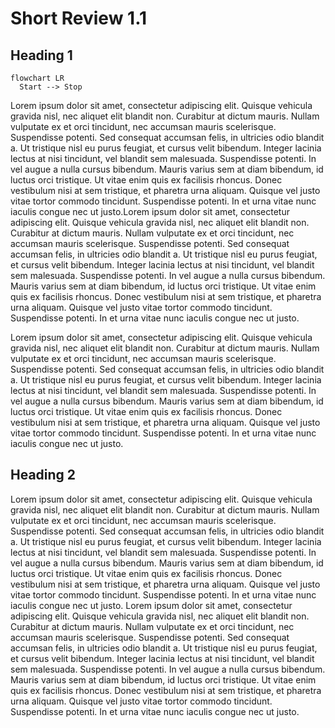 
# Short Review 1.1


## Heading 1

```mermaid
flowchart LR
  Start --> Stop
```

Lorem ipsum dolor sit amet, consectetur adipiscing elit. Quisque vehicula gravida nisl, nec aliquet elit blandit non. Curabitur at dictum mauris. Nullam vulputate ex et orci tincidunt, nec accumsan mauris scelerisque. Suspendisse potenti. Sed consequat accumsan felis, in ultricies odio blandit a. Ut tristique nisl eu purus feugiat, et cursus velit bibendum. Integer lacinia lectus at nisi tincidunt, vel blandit sem malesuada. Suspendisse potenti. In vel augue a nulla cursus bibendum. Mauris varius sem at diam bibendum, id luctus orci tristique. Ut vitae enim quis ex facilisis rhoncus. Donec vestibulum nisi at sem tristique, et pharetra urna aliquam. Quisque vel justo vitae tortor commodo tincidunt. Suspendisse potenti. In et urna vitae nunc iaculis congue nec ut justo.Lorem ipsum dolor sit amet, consectetur adipiscing elit. Quisque vehicula gravida nisl, nec aliquet elit blandit non. Curabitur at dictum mauris. Nullam vulputate ex et orci tincidunt, nec accumsan mauris scelerisque. Suspendisse potenti. Sed consequat accumsan felis, in ultricies odio blandit a. Ut tristique nisl eu purus feugiat, et cursus velit bibendum. Integer lacinia lectus at nisi tincidunt, vel blandit sem malesuada. Suspendisse potenti. In vel augue a nulla cursus bibendum. Mauris varius sem at diam bibendum, id luctus orci tristique. Ut vitae enim quis ex facilisis rhoncus. Donec vestibulum nisi at sem tristique, et pharetra urna aliquam. Quisque vel justo vitae tortor commodo tincidunt. Suspendisse potenti. In et urna vitae nunc iaculis congue nec ut justo.

Lorem ipsum dolor sit amet, consectetur adipiscing elit. Quisque vehicula gravida nisl, nec aliquet elit blandit non. Curabitur at dictum mauris. Nullam vulputate ex et orci tincidunt, nec accumsan mauris scelerisque. Suspendisse potenti. Sed consequat accumsan felis, in ultricies odio blandit a. Ut tristique nisl eu purus feugiat, et cursus velit bibendum. Integer lacinia lectus at nisi tincidunt, vel blandit sem malesuada. Suspendisse potenti. In vel augue a nulla cursus bibendum. Mauris varius sem at diam bibendum, id luctus orci tristique. Ut vitae enim quis ex facilisis rhoncus. Donec vestibulum nisi at sem tristique, et pharetra urna aliquam. Quisque vel justo vitae tortor commodo tincidunt. Suspendisse potenti. In et urna vitae nunc iaculis congue nec ut justo.


## Heading 2

Lorem ipsum dolor sit amet, consectetur adipiscing elit. Quisque vehicula gravida nisl, nec aliquet elit blandit non. Curabitur at dictum mauris. Nullam vulputate ex et orci tincidunt, nec accumsan mauris scelerisque. Suspendisse potenti. Sed consequat accumsan felis, in ultricies odio blandit a. Ut tristique nisl eu purus feugiat, et cursus velit bibendum. Integer lacinia lectus at nisi tincidunt, vel blandit sem malesuada. Suspendisse potenti. In vel augue a nulla cursus bibendum. Mauris varius sem at diam bibendum, id luctus orci tristique. Ut vitae enim quis ex facilisis rhoncus. Donec vestibulum nisi at sem tristique, et pharetra urna aliquam. Quisque vel justo vitae tortor commodo tincidunt. Suspendisse potenti. In et urna vitae nunc iaculis congue nec ut justo.
Lorem ipsum dolor sit amet, consectetur adipiscing elit. Quisque vehicula gravida nisl, nec aliquet elit blandit non. Curabitur at dictum mauris. Nullam vulputate ex et orci tincidunt, nec accumsan mauris scelerisque. Suspendisse potenti. Sed consequat accumsan felis, in ultricies odio blandit a. Ut tristique nisl eu purus feugiat, et cursus velit bibendum. Integer lacinia lectus at nisi tincidunt, vel blandit sem malesuada. Suspendisse potenti. In vel augue a nulla cursus bibendum. Mauris varius sem at diam bibendum, id luctus orci tristique. Ut vitae enim quis ex facilisis rhoncus. Donec vestibulum nisi at sem tristique, et pharetra urna aliquam. Quisque vel justo vitae tortor commodo tincidunt. Suspendisse potenti. In et urna vitae nunc iaculis congue nec ut justo.
